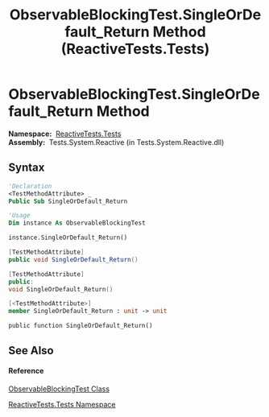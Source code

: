 ﻿---
title: ObservableBlockingTest.SingleOrDefault_Return Method  (ReactiveTests.Tests)
TOCTitle: SingleOrDefault_Return Method
ms:assetid: M:ReactiveTests.Tests.ObservableBlockingTest.SingleOrDefault_Return
ms:mtpsurl: https://msdn.microsoft.com/en-us/library/reactivetests.tests.observableblockingtest.singleordefault_return(v=VS.103)
ms:contentKeyID: 36619901
ms.date: 06/28/2011
mtps_version: v=VS.103
f1_keywords:
- ReactiveTests.Tests.ObservableBlockingTest.SingleOrDefault_Return
dev_langs:
- CSharp
- JScript
- VB
- FSharp
- c++
---

# ObservableBlockingTest.SingleOrDefault\_Return Method

**Namespace:**  [ReactiveTests.Tests](hh289046\(v=vs.103\).md)  
**Assembly:**  Tests.System.Reactive (in Tests.System.Reactive.dll)

## Syntax

``` vb
'Declaration
<TestMethodAttribute> _
Public Sub SingleOrDefault_Return
```

``` vb
'Usage
Dim instance As ObservableBlockingTest

instance.SingleOrDefault_Return()
```

``` csharp
[TestMethodAttribute]
public void SingleOrDefault_Return()
```

``` c++
[TestMethodAttribute]
public:
void SingleOrDefault_Return()
```

``` fsharp
[<TestMethodAttribute>]
member SingleOrDefault_Return : unit -> unit 
```

``` jscript
public function SingleOrDefault_Return()
```

## See Also

#### Reference

[ObservableBlockingTest Class](hh315164\(v=vs.103\).md)

[ReactiveTests.Tests Namespace](hh289046\(v=vs.103\).md)

